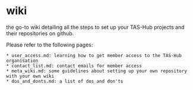 # wiki
the go-to wiki detailing all the steps to set up your TAS-Hub projects and their repositories on github. 

Please refer to the following pages:

	* user_access.md: learning how to get member access to the TAS-Hub organisation 
	* contact_list.md: contact emails for member access
	* meta_wiki.md: some guidelines about setting up your own repository with your own wiki
	* dos_and_donts.md: a list of dos and don'ts
